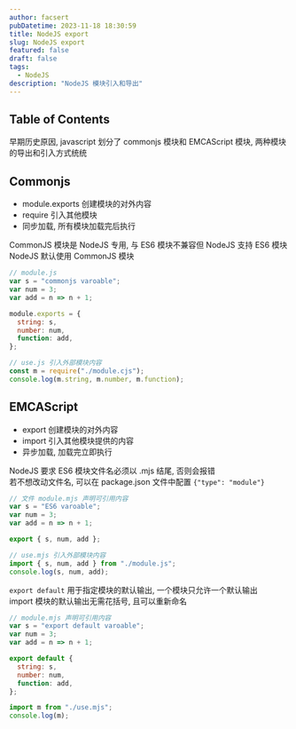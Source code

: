 ```yaml
---
author: facsert
pubDatetime: 2023-11-18 18:30:59
title: NodeJS export
slug: NodeJS export
featured: false
draft: false
tags:
  - NodeJS
description: "NodeJS 模块引入和导出"
---
```


<!--
 * @Author: facsert
 * @Date: 2023-11-18 18:30:59
 * @LastEditTime: 2023-12-15 23:03:36
 * @LastEditors: facsert
 * @Description:
-->

## Table of Contents

早期历史原因, javascript 划分了 commonjs 模块和 EMCAScript 模块, 两种模块的导出和引入方式统统

## Commonjs

- module.exports 创建模块的对外内容
- require 引入其他模块
- 同步加载, 所有模块加载完后执行

CommonJS 模块是 NodeJS 专用, 与 ES6 模块不兼容但 NodeJS 支持 ES6 模块  
NodeJS 默认使用 CommonJS 模块

```js
// module.js
var s = "commonjs varoable";
var num = 3;
var add = n => n + 1;

module.exports = {
  string: s,
  number: num,
  function: add,
};
```

```js
// use.js 引入外部模块内容
const m = require("./module.cjs");
console.log(m.string, m.number, m.function);
```

## EMCAScript

- export 创建模块的对外内容
- import 引入其他模块提供的内容
- 异步加载, 加载完立即执行

NodeJS 要求 ES6 模块文件名必须以 .mjs 结尾, 否则会报错  
若不想改动文件名, 可以在 package.json 文件中配置 `{"type": "module"}`

```js
// 文件 module.mjs 声明可引用内容
var s = "ES6 varoable";
var num = 3;
var add = n => n + 1;

export { s, num, add };
```

```js
// use.mjs 引入外部模块内容
import { s, num, add } from "./module.js";
console.log(s, num, add);
```

`export default` 用于指定模块的默认输出, 一个模块只允许一个默认输出  
import 模块的默认输出无需花括号, 且可以重新命名

```js
// module.mjs 声明可引用内容
var s = "export default varoable";
var num = 3;
var add = n => n + 1;

export default {
  string: s,
  number: num,
  function: add,
};
```

```js
import m from "./use.mjs";
console.log(m);
```
